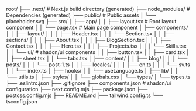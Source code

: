 root/
├── .next/                      # Next.js build directory (generated)
├── node_modules/               # Dependencies (generated)
├── public/                     # Public assets
│   └── placeholder.svg
├── src/
│   ├── app/
│   │   ├── layout.tsx         # Root layout component
│   │   └── page.tsx           # Main page component
│   ├── components/
│   │   ├── layout/
│   │   │   ├── Header.tsx
│   │   │   └── Section.tsx
│   │   ├── sections/
│   │   │   ├── About.tsx
│   │   │   ├── BlogSection.tsx
│   │   │   ├── Contact.tsx
│   │   │   ├── Hero.tsx
│   │   │   ├── Projects.tsx
│   │   │   └── Skills.tsx
│   │   └── ui/               # shadcn/ui components
│   │       ├── button.tsx
│   │       ├── card.tsx
│   │       ├── sheet.tsx
│   │       └── tabs.tsx
│   ├── content/
│   │   ├── blog/
│   │   │   └── posts/
│   │   │       └── post-1.ts
│   │   ├── locales/
│   │   │   ├── en.ts
│   │   │   └── sv.ts
│   │   └── index.ts
│   ├── hooks/
│   │   └── useLanguage.ts
│   ├── lib/
│   │   └── utils.ts
│   ├── styles/
│   │   └── globals.css
│   └── types/
│       └── types.ts
├── .eslintrc.json
├── .gitignore
├── components.json            # shadcn/ui configuration
├── next.config.mjs
├── package.json
├── postcss.config.mjs
├── README.md
├── tailwind.config.ts
└── tsconfig.json
